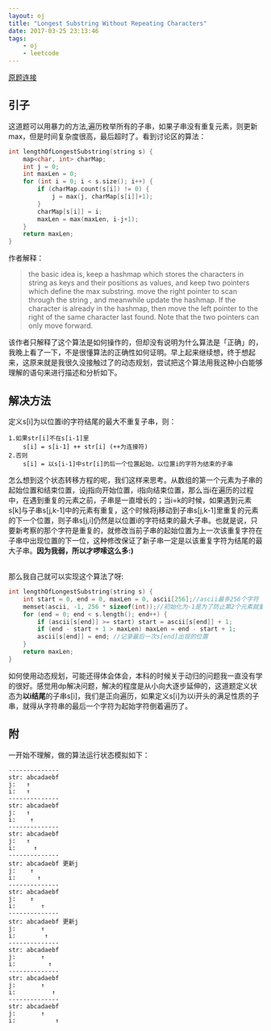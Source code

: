```yaml
---
layout: oj
title: "Longest Substring Without Repeating Characters"
date: 2017-03-25 23:13:46
tags:
    - oj
    - leetcode
---
```

[原题连接](https://leetcode.com/problems/longest-substring-without-repeating-characters/#/description)

## 引子

这道题可以用暴力的方法,遍历枚举所有的子串，如果子串没有重复元素，则更新max，但是时间复杂度很高，最后超时了。看到讨论区的算法：
```c++
int lengthOfLongestSubstring(string s) {
    map<char, int> charMap;
    int j = 0;
    int maxLen = 0;
    for (int i = 0; i < s.size(); i++) {
        if (charMap.count(s[i]) != 0) {
            j = max(j, charMap[s[i]]+1);
        }
        charMap[s[i]] = i;
        maxLen = max(maxLen, i-j+1);
    }
    return maxLen;
}
```
作者解释：
>the basic idea is, keep a hashmap which stores the characters in string as keys and their positions as values, and keep two pointers which define the max substring. move the right pointer to scan through the string , and meanwhile update the hashmap. If the character is already in the hashmap, then move the left pointer to the right of the same character last found. Note that the two pointers can only move forward.

该作者只解释了这个算法是如何操作的，但却没有说明为什么算法是「正确」的，我晚上看了一下，不是很懂算法的正确性如何证明。早上起来继续想，终于想起来，这原来就是我很久没接触过了的动态规划，尝试把这个算法用我这种小白能够理解的语句来进行描述和分析如下。

## 解决方法

定义s[i]为以位置i的字符结尾的最大不重复子串，则：
```
1.如果str[i]不在s[i-1]里
    s[i] = s[i-1] ++ str[i] (++为连接符)
2.否则
    s[i] = 以s[i-1]中str[i]的后一个位置起始，以位置i的字符为结束的子串  
```
怎么想到这个状态转移方程的呢，我们这样来思考。从数组的第一个元素为子串的起始位置和结束位置，设j指向开始位置，i指向结束位置，那么当i在遍历的过程中，在遇到重复的元素之前，子串是一直增长的；当i=k的时候，如果遇到元素s[k]与子串s[j,k-1]中的元素有重复，这个时候将j移动到子串s[j,k-1]里重复的元素的下一个位置，则子串s[j,i]仍然是以位置i的字符结束的最大子串。也就是说，只要新考察的那个字符是重复的，就修改当前子串的起始位置为上一次该重复字符在子串中出现位置的下一位，这种修改保证了新子串一定是以该重复字符为结尾的最大子串。**因为我弱，所以才啰嗦这么多:)**

<br>
那么我自己就可以实现这个算法了呀:

```c
int lengthOfLongestSubstring(string s) {
    int start = 0, end = 0, maxLen = 0, ascii[256];//ascii最多256个字符
    memset(ascii, -1, 256 * sizeof(int));//初始化为-1是为了防止第2个元素就重复了
    for (end = 0; end < s.length(); end++) {
        if (ascii[s[end]] >= start) start = ascii[s[end]] + 1;
        if (end - start + 1 > maxLen) maxLen = end - start + 1;
        ascii[s[end]] = end; //记录最后一次s[end]出现的位置
    }
    return maxLen;
}
```
如何使用动态规划，可能还得体会体会，本科的时候关于动归的问题我一直没有学的很好。感觉用dp解决问题，解决的程度是从小向大逐步延伸的，这道题定义状态为**以i结尾**的子串s[i]，我们是正向遍历，如果定义s[i]为以i开头的满足性质的子串，就得从字符串的最后一个字符为起始字符倒着遍历了。

## 附
一开始不理解，做的算法运行状态模拟如下：
```
--------------
str: abcadaebf
j:   ↑
i:   ↑
--------------
str: abcadaebf
j:   ↑
i:    ↑
--------------
str: abcadaebf
j:   ↑
i:     ↑
--------------
str: abcadaebf 更新j
j:    ↑
i:      ↑
--------------
str: abcadaebf
j:    ↑
i:       ↑
--------------
str: abcadaebf 更新j
j:       ↑
i:        ↑
--------------
str: abcadaebf
j:       ↑
i:         ↑
--------------
str: abcadaebf
j:       ↑
i:          ↑
--------------
str: abcadaebf
j:       ↑
i:           ↑
```
